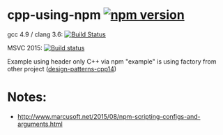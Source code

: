 # cpp-using-npm [![npm version](https://badge.fury.io/js/cpp-using-npm.svg)](https://badge.fury.io/js/cpp-using-npm)

gcc 4.9 / clang 3.6: [![Build Status](https://travis-ci.org/makiolo/cpp-using-npm.svg?branch=master)](https://travis-ci.org/makiolo/cpp-using-npm)

MSVC 2015: [![Build status](https://ci.appveyor.com/api/projects/status/00gpcmhrd87pymf9?svg=true)](https://ci.appveyor.com/project/makiolo/cpp-using-npm)

Example using header only C++ via npm
"example" is using factory from other project ([design-patterns-cpp14](https://github.com/makiolo/design-patterns-cpp14))

# Notes:
- http://www.marcusoft.net/2015/08/npm-scripting-configs-and-arguments.html
